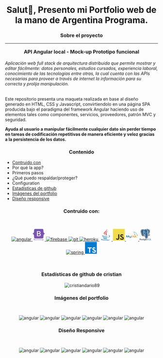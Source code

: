  <h1 align="center">
 Salut👋, Presento mi Portfolio web de la mano de Argentina Programa.
</h1>

<h3 align="center">Sobre el proyecto <hr>

 API Angular local - Mock-up Prototipo funcional</h3> 

<h6><i>Aplicación web full stack de arquitectura distribuida que permite mostrar y editar fácilmente: datos personales, estudios cursados, experiencia laboral, conocimiento de las tecnologías entre otras, la cual cuenta con las APIs necesarias para proveer a través de internet la información para su correcta y prolija manipulación.</i>
</h6>
 
 <p>
   Este repositorio presenta una maqueta realizada en base al diseño generado en HTML, CSS y Javascript, convirtiendolo en una página SPA producida bajo el paradigma del framework Angular haciendo uso de elementos tales como componentes, servicios, proveedores, patrón MVC y seguridad.
 
<strong>Ayuda al usuario a manipular fácilmente cualquier dato sin perder tiempo en tareas de codificación repetitivas de manera eficiente y veloz gracias a la persistencia de los datos.</strong>  
  
</p> 

<h3 align="center">Contenido</h3>
<ul>
  <li><a href="#built">Contruido con</a></li> 
  <li>Por qué la app?</li> 
  <li>Primeros pasos</li> 
  <li>¿Qué puedo respaldar/proteger?</li> 
  <li>Configuration</li> 
  <li><a href="#estadisticas">Estadísticas de github</a></li>
  <li><a href="#imagenes">Imágenes del portfolio</a></li>
  <li><a href="#responsive">Diseño responsive</a></li>
 
</ul>

<p align="left">
</p>

<h3 align="center" id="built">Contruido con:</h3><br>
<p align="center"> 
 
<a href="https://angular.io" target="_blank" rel="noreferrer">
 <img src="https://angular.io/assets/images/logos/angular/angular.svg" alt="angular" width="40" height="40"/>
 </a>
  
<a href="https://getbootstrap.com" target="_blank" rel="noreferrer">
 <img src="https://raw.githubusercontent.com/devicons/devicon/master/icons/bootstrap/bootstrap-plain-wordmark.svg" alt="bootstrap" width="40" height="40"/> 
 </a>
 
<a href="https://firebase.google.com/" target="_blank" rel="noreferrer"> 
 <img src="https://www.vectorlogo.zone/logos/firebase/firebase-icon.svg" alt="firebase" width="40" height="40"/>
 </a> 
 
 <a href="https://git-scm.com/" target="_blank" rel="noreferrer">
  <img src="https://www.vectorlogo.zone/logos/git-scm/git-scm-icon.svg" alt="git" width="40" height="40"/>
 </a> 
 
 <a href="https://heroku.com" target="_blank" rel="noreferrer">
  <img src="https://www.vectorlogo.zone/logos/heroku/heroku-icon.svg" alt="heroku" width="40" height="40"/> 
 </a>
 
<a href="https://www.java.com" target="_blank" rel="noreferrer"> 
 <img src="https://raw.githubusercontent.com/devicons/devicon/master/icons/java/java-original.svg" alt="java" width="40" height="40"/>
 </a> 
 
 <a href="https://developer.mozilla.org/en-US/docs/Web/JavaScript" target="_blank" rel="noreferrer">
  <img src="https://raw.githubusercontent.com/devicons/devicon/master/icons/javascript/javascript-original.svg" alt="javascript" width="40" height="40"/> 
 </a> 

 <a href="https://www.mysql.com/" target="_blank" rel="noreferrer"> 
  <img src="https://raw.githubusercontent.com/devicons/devicon/master/icons/mysql/mysql-original-wordmark.svg" alt="mysql" width="40" height="40"/> 
 </a> 
 
<a href="https://www.postgresql.org" target="_blank" rel="noreferrer"> 
 <img src="https://raw.githubusercontent.com/devicons/devicon/master/icons/postgresql/postgresql-original-wordmark.svg" alt="postgresql" width="40" height="40"/>
 </a>
  
 
 <a href="https://spring.io/" target="_blank" rel="noreferrer"> 
  <img src="https://www.vectorlogo.zone/logos/springio/springio-icon.svg" alt="spring" width="40" height="40"/>
 </a>
 
 <a href="https://www.typescriptlang.org/" target="_blank" rel="noreferrer"> 
  <img src="https://raw.githubusercontent.com/devicons/devicon/master/icons/typescript/typescript-original.svg" alt="typescript" width="40" height="40"/>
 </a> 

</p><br>

<h3 align="center" id="estadisticas">Estadísticas de github de cristian</h3>
<p align="center">&nbsp;<img align="center" src="https://github-readme-stats.vercel.app/api?username=cristiandario89&show_icons=true&locale=en" alt="cristiandario89" /></p>


<h3 align="center" id="imagenes">Imágenes del portfolio</h3><br>
<p align="center"> 
  
 <img src="portfolio_FE/src/assets/editadas/1.png" alt="angular" width="450" height="300"/>
 <img src="portfolio_FE/src/assets/editadas/2.png" alt="angular" width="450" height="300"/>
 <img src="portfolio_FE/src/assets/editadas/3.png" alt="angular" width="450" height="300"/>
 <img src="portfolio_FE/src/assets/editadas/4.png" alt="angular" width="450" height="300"/>
 <img src="portfolio_FE/src/assets/editadas/5.png" alt="angular" width="450" height="300"/>
 <img src="portfolio_FE/src/assets/editadas/6.png" alt="angular" width="450" height="300"/>
  
  
</p> 

<h3 align="center" id="responsive">Diseño Responsive</h3><br>
<p align="center"> 
  
 <img src="portfolio_FE/src/assets/editadas/celuVista/11.png" alt="angular" width="200" height="200"/>
 <img src="portfolio_FE/src/assets/editadas/celuVista/2.png" alt="angular" width="200" height="200"/>
 <img src="portfolio_FE/src/assets/editadas/celuVista/3.png" alt="angular" width="200" height="200"/>
 <img src="portfolio_FE/src/assets/editadas/celuVista/4.png" alt="angular" width="200" height="200"/>
 <img src="portfolio_FE/src/assets/editadas/celuVista/5.png" alt="angular" width="200" height="200"/>
 <img src="portfolio_FE/src/assets/editadas/celuVista/6.png" alt="angular" width="200" height="200"/>
  
  
</p><br>


<!--
<h3 align="center">Intentando llegar a ser programador full stack, mi origen es de Buenos Aires, El palomar.</h3>

- 🔭 Proyecto final de trabajo integrador para Argentina Programa [PORTFOLIO WEB #AP](portfolio-fe.netlify.app/iniciar-sesion)

- 🌱 Nunca se para de aprender  **Angular, Node js, Frances**

- 👯 Buscando unirme a teams profesionales para demostrar que soy un signo suma [ABOUT ME](cartadepresentacion.netlify.app/)

- 🤝 Sigo mi camino mientras jugando a desarrollar sitios web y apps que ayudan a resolver problemas [PROJECTS](comprorapido.netlify.app/)

- 👨‍💻 Algunas practicas de proyectos reales pueden ser vistas: [https://romero-cvprogramador.netlify.app/](https://romero-cvprogramador.netlify.app/)

- 💬 Puedo decirte que me destaco tanto en Front end como en Back end **JS, CSS, Firebase, MySQL, Mongo, Hosting**
 
- 📄 recuerda que para más información: [https://romero-cvprogramador.netlify.app/](https://romero-cvprogramador.netlify.app/)
  
-->
